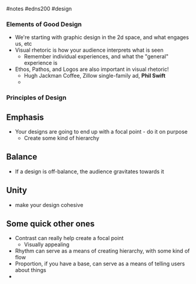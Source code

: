 #notes #edns200  #design 

### Elements of Good Design
- We're starting with graphic design in the 2d space, and what engages us, etc
- Visual rhetoric is how your audience interprets what is seen
	- Remember individual experiences, and what the "general" experience is
- Ethos, Pathos, and Logos are also important in visual rhetoric!
	- Hugh Jackman Coffee, Zillow single-family ad, **Phil Swift**
	- 

### Principles of Design

## Emphasis
- Your designs are going to end up with a focal point - do it on purpose
	- Create some kind of hierarchy


## Balance
- If a design is off-balance, the audience gravitates towards it

## Unity
- make your design cohesive
## Some quick other ones
- Contrast can really help create a focal point
	- Visually appealing
- Rhythm can serve as a means of creating hierarchy, with some kind of flow
- Proportion, if you have a base, can serve as a means of telling users about things
- 



